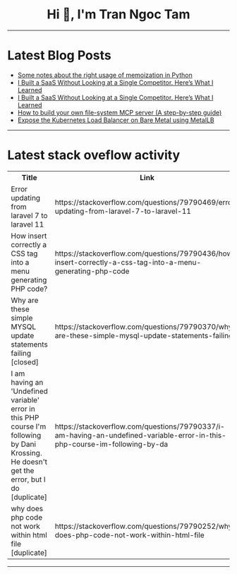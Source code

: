 <h1 align="center">Hi 👋, I'm Tran Ngoc Tam</h1>

---

# Latest Blog Posts 
<!-- BLOG-POST-LIST:START -->
- [Some notes about the right usage of memoization in Python](https://dev.to/xba/some-notes-about-the-right-usage-of-memoization-in-python-1pdp)
- [I Built a SaaS Without Looking at a Single Competitor. Here’s What I Learned](https://dev.to/wwenioaguiar/i-built-a-saas-without-looking-at-a-single-competitor-heres-what-i-learned-446p)
- [I Built a SaaS Without Looking at a Single Competitor. Here’s What I Learned](https://dev.to/wwenioaguiar/i-built-a-saas-without-looking-at-a-single-competitor-heres-what-i-learned-d12)
- [How to build your own file-system MCP server &lpar;A step-by-step guide&rpar;](https://dev.to/jefreesujit/how-to-build-your-own-file-system-mcp-server-a-step-by-step-guide-5g07)
- [Expose the Kubernetes Load Balancer on Bare Metal using MetalLB](https://dev.to/cheulong/expose-the-kubernetes-load-balancer-on-bare-metal-using-metallb-9hh)
<!-- BLOG-POST-LIST:END -->

---

# Latest stack oveflow activity
<table>
  <tr><th>Title</th><th>Link</th></tr>
  <!-- STACKOVERFLOW:START --><tr><td>Error updating from laravel 7 to laravel 11</td><td>https://stackoverflow.com/questions/79790469/error-updating-from-laravel-7-to-laravel-11</td></tr><tr><td>How insert correctly a CSS tag into a menu generating PHP code?</td><td>https://stackoverflow.com/questions/79790436/how-insert-correctly-a-css-tag-into-a-menu-generating-php-code</td></tr><tr><td>Why are these simple MYSQL update statements failing [closed]</td><td>https://stackoverflow.com/questions/79790370/why-are-these-simple-mysql-update-statements-failing</td></tr><tr><td>I am having an &#39;Undefined variable&#39; error in this PHP course I&#39;m following by Dani Krossing. He doesn&#39;t get the error, but I do [duplicate]</td><td>https://stackoverflow.com/questions/79790337/i-am-having-an-undefined-variable-error-in-this-php-course-im-following-by-da</td></tr><tr><td>why does php code not work within html file [duplicate]</td><td>https://stackoverflow.com/questions/79790252/why-does-php-code-not-work-within-html-file</td></tr><!-- STACKOVERFLOW:END -->
</table>

---


